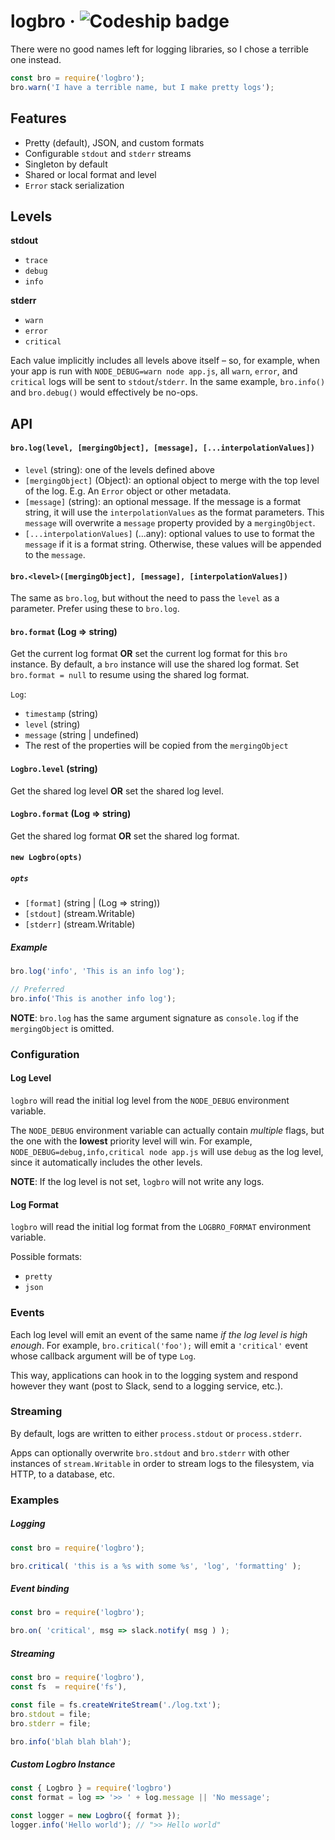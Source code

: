# logbro &middot; ![Codeship badge](https://codeship.com/projects/ec774770-ce48-0132-5c66-12a910c0e38c/status?branch=master)

There were no good names left for logging libraries, so I chose a terrible
one instead.


```js
const bro = require('logbro');
bro.warn('I have a terrible name, but I make pretty logs');
```

## Features

- Pretty (default), JSON, and custom formats
- Configurable `stdout` and `stderr` streams
- Singleton by default
- Shared or local format and level
- `Error` stack serialization

## Levels

**stdout**
- `trace`
- `debug`
- `info`

**stderr**
- `warn`
- `error`
- `critical`

Each value implicitly includes all levels above itself – so, for example, when
your app is run with `NODE_DEBUG=warn node app.js`, all `warn`, `error`, and
`critical` logs will be sent to `stdout`/`stderr`. In the same example,
`bro.info()` and `bro.debug()` would effectively be no-ops.

## API

#### `bro.log(level, [mergingObject], [message], [...interpolationValues])`
- `level` (string): one of the levels defined above
- `[mergingObject]` (Object): an optional object to merge with the top level of the log. E.g. An `Error` object or other metadata.
- `[message]` (string): an optional message. If the message is a format string, it will use the `interpolationValues` as the format parameters. This `message` will overwrite a `message` property provided by a `mergingObject`.
- `[...interpolationValues]` (...any): optional values to use to format the `message` if it is a format string. Otherwise, these values will be appended to the `message`.

#### `bro.<level>([mergingObject], [message], [interpolationValues])`

The same as `bro.log`, but without the need to pass the `level` as a parameter. Prefer using these to `bro.log`.

#### `bro.format` (Log => string)

Get the current log format **OR** set the current log format for this `bro` instance. By default, a `bro` instance will use the shared log format. Set `bro.format = null` to resume using the shared log format.

`Log`:
- `timestamp` (string)
- `level` (string)
- `message` (string | undefined)
- The rest of the properties will be copied from the `mergingObject`


#### `Logbro.level` (string)

Get the shared log level **OR** set the shared log level.

#### `Logbro.format` (Log => string)

Get the shared log format **OR** set the shared log format.

#### `new Logbro(opts)`

##### `opts`
- `[format]` (string | (Log => string))
- `[stdout]` (stream.Writable)
- `[stderr]` (stream.Writable)


##### Example
```js
bro.log('info', 'This is an info log');

// Preferred
bro.info('This is another info log');
```

**NOTE**: `bro.log` has the same argument signature as `console.log` if the `mergingObject` is omitted.

### Configuration

#### Log Level

`logbro` will read the initial log level from the `NODE_DEBUG` environment variable.

The `NODE_DEBUG` environment variable can actually contain *multiple* flags,
but the one with the **lowest** priority level will win. For example,
`NODE_DEBUG=debug,info,critical node app.js` will use `debug` as the log level,
since it automatically includes the other levels.

**NOTE**: If the log level is not set, `logbro` will not write any logs.

#### Log Format

`logbro` will read the initial log format from the `LOGBRO_FORMAT` environment variable.

Possible formats:
- `pretty`
- `json`

### Events

Each log level will emit an event of the same name *if the log level is high enough*.
For example, `bro.critical('foo');` will emit a `'critical'` event whose
callback argument will be of type `Log`.

This way, applications can hook in to the logging system and respond however
they want (post to Slack, send to a logging service, etc.).

### Streaming

By default, logs are written to either `process.stdout` or `process.stderr`.

Apps can optionally overwrite `bro.stdout` and `bro.stderr` with other
instances of `stream.Writable` in order to stream logs to the filesystem,
via HTTP, to a database, etc.

### Examples

##### Logging

```js
const bro = require('logbro');

bro.critical( 'this is a %s with some %s', 'log', 'formatting' );
```

##### Event binding

```js
const bro = require('logbro');

bro.on( 'critical', msg => slack.notify( msg ) );
```

##### Streaming

```js
const bro = require('logbro'),
const fs  = require('fs'),

const file = fs.createWriteStream('./log.txt');
bro.stdout = file;
bro.stderr = file;

bro.info('blah blah blah');
```

##### Custom Logbro Instance

```js
const { Logbro } = require('logbro')
const format = log => '>> ' + log.message || 'No message';

const logger = new Logbro({ format });
logger.info('Hello world'); // ">> Hello world"
```
